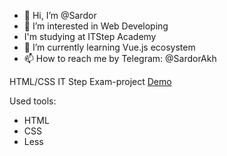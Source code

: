 - 👋 Hi, I’m @Sardor
- 👀 I’m interested in Web Developing
- I'm studying at ITStep Academy
- 🌱 I’m currently learning Vue.js ecosystem
- 📫 How to reach me by Telegram: @SardorAkh


HTML/CSS IT Step Exam-project
[Demo](https://sardorakh.github.io/HTML_CSS-exam/ "Exam project")

Used tools:
- HTML
- CSS
- Less

<!---
SardorAkh/SardorAkh is a ✨ special ✨ repository because its `README.md` (this file) appears on your GitHub profile.
You can click the Preview link to take a look at your changes.
--->
